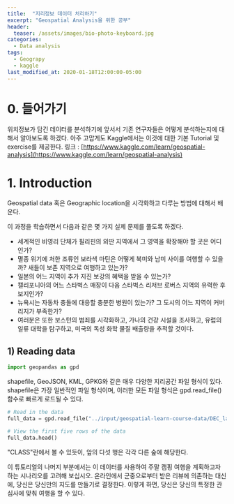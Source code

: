 ```yaml
---
title:  "지리정보 데이터 처리하기"
excerpt: "Geospatial Analysis을 위한 공부"
header:
  teaser: /assets/images/bio-photo-keyboard.jpg
categories:
  - Data analysis
tags:
  - Geograpy
  - kaggle
last_modified_at: 2020-01-18T12:00:00-05:00
---
```

# 0. 들어가기 
위치정보가 담긴 데이터를 분석하기에 앞서서 기존 연구자들은 어떻게 분석하는지에 대해서 알아보도록 하겠다.
아주 고맙게도 Kaggle에서는 이것에 대한 기본 Tutorial 및 exercise를 제공한다.
링크 : [https://www.kaggle.com/learn/geospatial-analysis](https://www.kaggle.com/learn/geospatial-analysis)

# 1.  Introduction
Geospatial data 혹은 Geographic location을 시각화하고 다루는 방법에 대해서 배운다.

이 과정을 학습하면서  다음과 같은 몇 가지 실제 문제를 풀도록 하겠다.

* 세계적인 비영리 단체가 필리핀의 외딴 지역에서 그 영역을 확장해야 할 곳은 어디인가?
* 멸종 위기에 처한 조류인 보라색 마틴은 어떻게 북미와 남미 사이를 여행할 수 있을까? 새들이 보존 지역으로 여행하고 있는가?
* 일본의 어느 지역이 추가 지진 보강의 혜택을 받을 수 있는가?
* 캘리포니아의 어느 스타벅스 매장이 다음 스타벅스 리저브 로버스 지역의 유력한 후보지인가?
* 뉴욕시는 자동차 충돌에 대응할 충분한 병원이 있는가? 그 도시의 어느 지역이 커버리지가 부족한가?
* 여러분은 또한 보스턴의 범죄를 시각화하고, 가나의 건강 시설을 조사하고, 유럽의 일류 대학을 탐구하고, 미국의 독성 화학 물질 배출량을 추적할 것이다.

## 1) Reading data

```python 
import geopandas as gpd
```
shapefile, GeoJSON, KML, GPKG와 같은 매우 다양한 지리공간 파일 형식이 있다.   
shapefile은 가장 일반적인 파일 형식이며,  이러한 모든 파일 형식은 gpd.read_file() 함수로 빠르게 로드될 수 있다.

```python
# Read in the data
full_data = gpd.read_file("../input/geospatial-learn-course-data/DEC_lands/DEC_lands/DEC_lands.shp")

# View the first five rows of the data
full_data.head()
```
"CLASS"란에서 볼 수 있듯이, 앞의 다섯 행은 각각 다른 숲에 해당한다.

이 튜토리얼의 나머지 부분에서는 이 데이터를 사용하여 주말 캠핑 여행을 계획하고자 하는 시나리오를 고려해 보십시오. 온라인에서 군중으로부터 받은 리뷰에 의존하는 대신에, 당신은 당신만의 지도를 만들기로 결정한다. 이렇게 하면, 당신은 당신의 특정한 관심사에 맞춰 여행을 할 수 있다.
<!--stackedit_data:
eyJoaXN0b3J5IjpbMTQ2NDg3NTEyOSwtMTAyMzI1MTQ5Nyw3Nj
kzNzYxNTYsODM2OTg3MTkzXX0=
-->